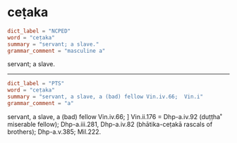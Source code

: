 # ceṭaka

``` toml
dict_label = "NCPED"
word = "ceṭaka"
summary = "servant; a slave."
grammar_comment = "masculine a"
```

servant; a slave.

--------------------

``` toml
dict_label = "PTS"
word = "ceṭaka"
summary = "servant, a slave, a (bad) fellow Vin.iv.66;  Vin.i"
grammar_comment = "a"
```

servant, a slave, a (bad) fellow Vin.iv.66; ] Vin.ii.176 = Dhp\-a.iv.92 (duṭṭha˚ miserable fellow); Dhp\-a.iii.281, Dhp\-a.iv.82 (bhātika\-ceṭakā rascals of brothers); Dhp\-a.v.385; Mil.222.

